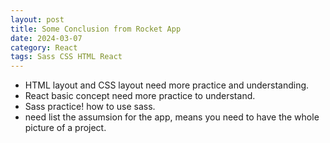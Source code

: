 ```yaml
---
layout: post
title: Some Conclusion from Rocket App
date: 2024-03-07
category: React
tags: Sass CSS HTML React
---
```


- HTML layout and CSS layout need more practice and understanding.
- React basic concept need more practice to understand.
- Sass practice! how to use sass.
- need list the assumsion for the app, means you need to have the whole picture of a project.